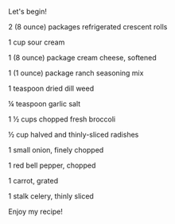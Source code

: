 Let's begin!

2 (8 ounce) packages refrigerated crescent rolls

1 cup sour cream

1 (8 ounce) package cream cheese, softened

1 (1 ounce) package ranch seasoning mix

1 teaspoon dried dill weed

¼ teaspoon garlic salt

1 ½ cups chopped fresh broccoli

½ cup halved and thinly-sliced radishes

1 small onion, finely chopped

1 red bell pepper, chopped

1 carrot, grated

1 stalk celery, thinly sliced

Enjoy my recipe!
